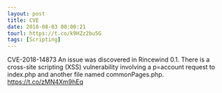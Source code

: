 ```yaml
---
layout: post
title: CVE
date: 2018-08-03 00:00:21
tourl: https://t.co/k9HZz2bu5G
tags: [Scripting]
---
```

CVE-2018-14873 An issue was discovered in Rincewind 0.1. There is a cross-site scripting (XSS) vulnerability involving a p=account request to index.php and another file named commonPages.php.  https://t.co/zMN4Xm9hEq